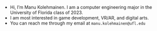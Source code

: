 - Hi, I’m Manu Kolehmainen. I am a computer engineering major in the University of Florida class of 2023.
- I am most interested in game development, VR/AR, and digital arts. 
- You can reach me through my email at `manu.kolehmainen@ufl.edu`
